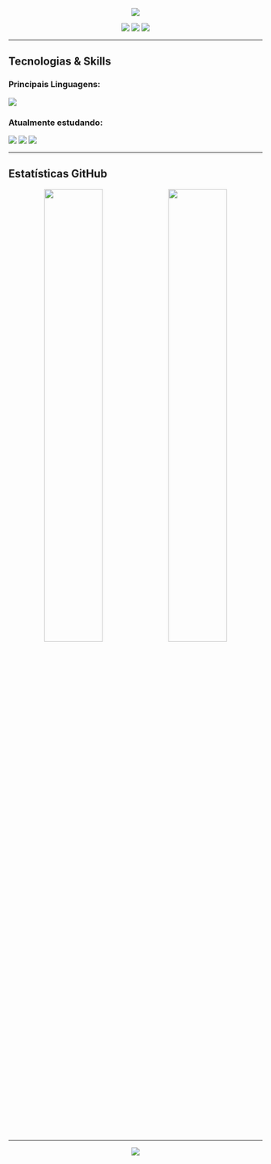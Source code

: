 <!-- Header animado -->
<p align="center">
  <img src="https://capsule-render.vercel.app/api?type=waving&color=ff0000&height=180&section=header&fontColor=ffffff&fontSize=30&animation=fadeIn" />
</p>

<!-- Badges principais -->
<p align="center">
  <img src="https://img.shields.io/badge/Projetos%20Totais-10+-ff0000?style=for-the-badge&logo=github&logoColor=white" />
  <img src="https://img.shields.io/badge/Desenvolvedor-Pawn%20%7C%20Web-0D1117?style=for-the-badge&logo=codeforces&logoColor=FF0000" />
  <img src="https://img.shields.io/badge/Estudando-Front--end%20Web-ff0000?style=for-the-badge&logo=visualstudiocode&logoColor=white" />
</p>

---

## Tecnologias & Skills

### Principais Linguagens:

<p>
  <img src="https://img.shields.io/badge/-Pawn-0D1117?style=for-the-badge&logo=c%2B%2B&logoColor=FF0000" />
</p>

### Atualmente estudando:

<p>
  <img src="https://img.shields.io/badge/-HTML5-0D1117?style=for-the-badge&logo=HTML5&logoColor=FF0000" />
  <img src="https://img.shields.io/badge/-CSS3-0D1117?style=for-the-badge&logo=CSS3&logoColor=FF0000" />
  <img src="https://img.shields.io/badge/-JavaScript-0D1117?style=for-the-badge&logo=javascript&logoColor=FF0000" />
</p>

---

## Estatísticas GitHub

<p align="center">
  <img src="https://github-readme-stats.vercel.app/api?username=JHGZIN&show_icons=true&theme=radical&icon_color=ff0000&title_color=ffffff&bg_color=0d1117" width="48%" />
  <img src="https://github-readme-streak-stats.herokuapp.com?user=JHGZIN&theme=radical&ring=ff0000&dates=ffffff&background=0D1117" width="48%" />
</p>

---

<p align="center">
  <img src="https://capsule-render.vercel.app/api?type=waving&color=ff0000&height=120&section=footer"/>
</p>
